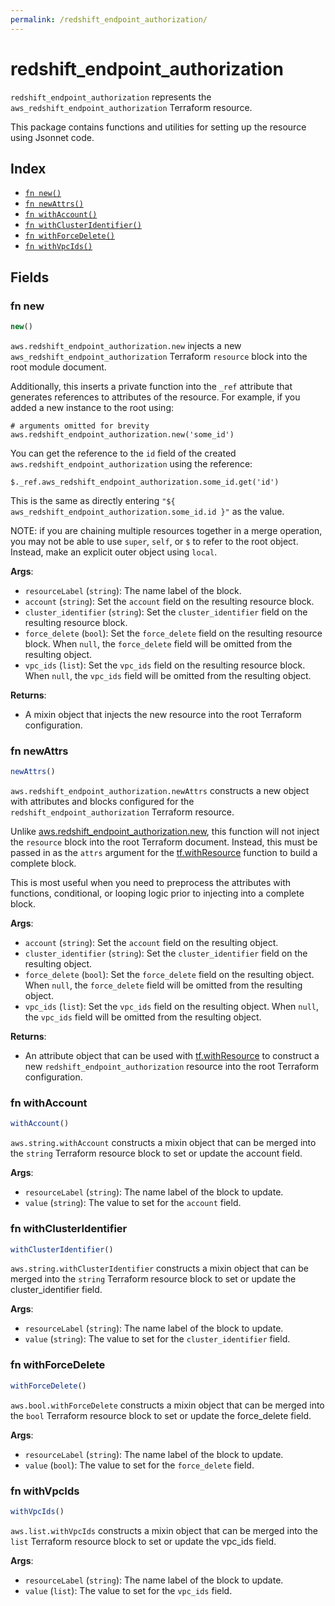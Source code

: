 ```yaml
---
permalink: /redshift_endpoint_authorization/
---
```


# redshift_endpoint_authorization

`redshift_endpoint_authorization` represents the `aws_redshift_endpoint_authorization` Terraform resource.



This package contains functions and utilities for setting up the resource using Jsonnet code.


## Index

* [`fn new()`](#fn-new)
* [`fn newAttrs()`](#fn-newattrs)
* [`fn withAccount()`](#fn-withaccount)
* [`fn withClusterIdentifier()`](#fn-withclusteridentifier)
* [`fn withForceDelete()`](#fn-withforcedelete)
* [`fn withVpcIds()`](#fn-withvpcids)

## Fields

### fn new

```ts
new()
```


`aws.redshift_endpoint_authorization.new` injects a new `aws_redshift_endpoint_authorization` Terraform `resource`
block into the root module document.

Additionally, this inserts a private function into the `_ref` attribute that generates references to attributes of the
resource. For example, if you added a new instance to the root using:

    # arguments omitted for brevity
    aws.redshift_endpoint_authorization.new('some_id')

You can get the reference to the `id` field of the created `aws.redshift_endpoint_authorization` using the reference:

    $._ref.aws_redshift_endpoint_authorization.some_id.get('id')

This is the same as directly entering `"${ aws_redshift_endpoint_authorization.some_id.id }"` as the value.

NOTE: if you are chaining multiple resources together in a merge operation, you may not be able to use `super`, `self`,
or `$` to refer to the root object. Instead, make an explicit outer object using `local`.

**Args**:
  - `resourceLabel` (`string`): The name label of the block.
  - `account` (`string`): Set the `account` field on the resulting resource block.
  - `cluster_identifier` (`string`): Set the `cluster_identifier` field on the resulting resource block.
  - `force_delete` (`bool`): Set the `force_delete` field on the resulting resource block. When `null`, the `force_delete` field will be omitted from the resulting object.
  - `vpc_ids` (`list`): Set the `vpc_ids` field on the resulting resource block. When `null`, the `vpc_ids` field will be omitted from the resulting object.

**Returns**:
- A mixin object that injects the new resource into the root Terraform configuration.


### fn newAttrs

```ts
newAttrs()
```


`aws.redshift_endpoint_authorization.newAttrs` constructs a new object with attributes and blocks configured for the `redshift_endpoint_authorization`
Terraform resource.

Unlike [aws.redshift_endpoint_authorization.new](#fn-new), this function will not inject the `resource`
block into the root Terraform document. Instead, this must be passed in as the `attrs` argument for the
[tf.withResource](https://github.com/tf-libsonnet/core/tree/main/docs#fn-withresource) function to build a complete block.

This is most useful when you need to preprocess the attributes with functions, conditional, or looping logic prior to
injecting into a complete block.

**Args**:
  - `account` (`string`): Set the `account` field on the resulting object.
  - `cluster_identifier` (`string`): Set the `cluster_identifier` field on the resulting object.
  - `force_delete` (`bool`): Set the `force_delete` field on the resulting object. When `null`, the `force_delete` field will be omitted from the resulting object.
  - `vpc_ids` (`list`): Set the `vpc_ids` field on the resulting object. When `null`, the `vpc_ids` field will be omitted from the resulting object.

**Returns**:
  - An attribute object that can be used with [tf.withResource](https://github.com/tf-libsonnet/core/tree/main/docs#fn-withresource) to construct a new `redshift_endpoint_authorization` resource into the root Terraform configuration.


### fn withAccount

```ts
withAccount()
```

`aws.string.withAccount` constructs a mixin object that can be merged into the `string`
Terraform resource block to set or update the account field.



**Args**:
  - `resourceLabel` (`string`): The name label of the block to update.
  - `value` (`string`): The value to set for the `account` field.


### fn withClusterIdentifier

```ts
withClusterIdentifier()
```

`aws.string.withClusterIdentifier` constructs a mixin object that can be merged into the `string`
Terraform resource block to set or update the cluster_identifier field.



**Args**:
  - `resourceLabel` (`string`): The name label of the block to update.
  - `value` (`string`): The value to set for the `cluster_identifier` field.


### fn withForceDelete

```ts
withForceDelete()
```

`aws.bool.withForceDelete` constructs a mixin object that can be merged into the `bool`
Terraform resource block to set or update the force_delete field.



**Args**:
  - `resourceLabel` (`string`): The name label of the block to update.
  - `value` (`bool`): The value to set for the `force_delete` field.


### fn withVpcIds

```ts
withVpcIds()
```

`aws.list.withVpcIds` constructs a mixin object that can be merged into the `list`
Terraform resource block to set or update the vpc_ids field.



**Args**:
  - `resourceLabel` (`string`): The name label of the block to update.
  - `value` (`list`): The value to set for the `vpc_ids` field.

